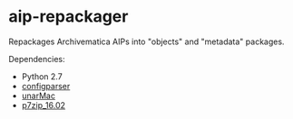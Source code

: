 # aip-repackager
Repackages Archivematica AIPs into "objects" and "metadata" packages.

Dependencies:
  * Python 2.7
  * [configparser](https://docs.python.org/3/library/configparser.html)
  * [unarMac](https://theunarchiver.com/command-line)
  * [p7zip_16.02](https://sourceforge.net/projects/p7zip/)
